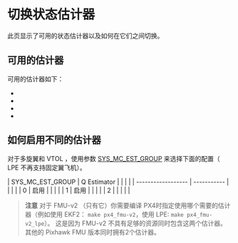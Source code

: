 # 切换状态估计器

此页显示了可用的状态估计器以及如何在它们之间切换。

> 

## 可用的估计器

可用的估计器如下：

- 
- 
- 
- 

## 如何启用不同的估计器

对于多旋翼和 VTOL ，使用参数 [SYS_MC_EST_GROUP](../advanced/parameter_reference.md#SYS_MC_EST_GROUP) 来选择下面的配置（ LPE 不再支持固定翼飞机）。

| SYS_MC_EST_GROUP | Q Estimator |  |  |  |
| ------------------ | ----------- |  |  |  |
| 0                  | 启用          |  |  |  |
| 1                  | 启用          |  |  |  |
| 2                  |             |  |  |  |

> **注意** 对于 FMU-v2 （只有它）你需要编译 PX4时指定使用哪个需要的估计器（例如使用 EKF2： `make px4_fmu-v2`，使用 LPE: `make px4_fmu-v2_lpe`）。 这是因为 FMU-v2 不具有足够的资源同时包含这两个估计器。 其他的 Pixhawk FMU 版本同时拥有2个估计器。
